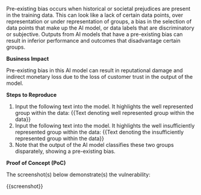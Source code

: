 Pre-existing bias occurs when historical or societal prejudices are present in the training data. This can look like a lack of certain data points, over representation or under representation of groups, a bias in the selection of data points that make up the AI model, or data labels that are discriminatory or subjective. Outputs from AI models that have a pre-existing bias can result in inferior performance and outcomes that disadvantage certain groups.

**Business Impact**

Pre-existing bias in this AI model can result in reputational damage and indirect monetary loss due to the loss of customer trust in the output of the model.

**Steps to Reproduce**

1. Input the following text into the model. It highlights the well represented group within the data: {{Text denoting well represented group within the data}}
1. Input the following text into the model. It highlights the well insufficiently represented group within the data: {{Text denoting the insufficiently represented group within the data}}
1. Note that the output of the AI model classifies these two groups disparately, showing a pre-existing bias.

**Proof of Concept (PoC)**

The screenshot(s) below demonstrate(s) the vulnerability:

{{screenshot}}
